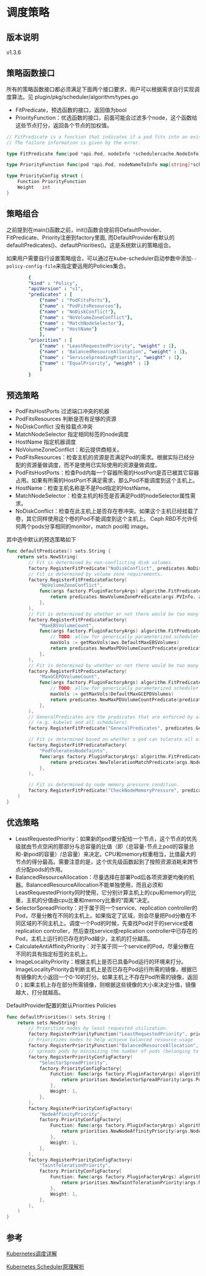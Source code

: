 # 调度策略

## 版本说明
v1.3.6

## 策略函数接口
所有的策略函数接口都必须满足下面两个接口要求，用户可以根据需求自行实现调度算法。见 plugin/pkg/scheduler/algorithm/types.go
  * FitPredicate，预选函数的接口，返回值为bool
  * PriorityFunction：优选函数的接口，前面可能会过滤多个node，这个函数给这些节点打分，返回各个节点的加权值。
```go
// FitPredicate is a function that indicates if a pod fits into an existing node.
// The failure information is given by the error.

type FitPredicate func(pod *api.Pod, nodeInfo *schedulercache.NodeInfo) (bool, error)

type PriorityFunction func(pod *api.Pod, nodeNameToInfo map[string]*schedulercache.NodeInfo, nodeLister NodeLister) (schedulerapi.HostPriorityList, error)

type PriorityConfig struct {
	Function PriorityFunction
	Weight   int
}
```

## 策略组合
之前提到在main()函数之前，init()函数会提前将DefaultProvider、FitPredicate、Priority注册到factory里面, 而DefaultProvider有默认的defaultPredicates()、defaultPriorities()。这是系统默认的策略组合。

如果用户需要自行设置策略组合，可以通过在kube-scheduler启动参数中添加`--policy-config-file`来指定要运用的Policies集合。
```yaml
		{
		"kind" : "Policy",
		"apiVersion" : "v1",
		"predicates" : [
		    {"name" : "PodFitsPorts"},
		    {"name" : "PodFitsResources"},
		    {"name" : "NoDiskConflict"},
		    {"name" : "NoVolumeZoneConflict"},
		    {"name" : "MatchNodeSelector"},
		    {"name" : "HostName"}
		    ],
		"priorities" : [
		    {"name" : "LeastRequestedPriority", "weight" : 1},
		    {"name" : "BalancedResourceAllocation", "weight" : 1},
		    {"name" : "ServiceSpreadingPriority", "weight" : 1},
		    {"name" : "EqualPriority", "weight" : 1}
		    ]
		}
```

## 预选策略
- PodFitsHostPorts 过滤端口冲突的机器
- PodFitsResources 判断是否有足够的资源
- NoDiskConflict 没有挂载点冲突
- MatchNodeSelector 指定相同标签的node调度
- HostName 指定机器调度
- NoVolumeZoneConflict：和云提供商相关。
- PodFitsResources：检查主机的资源是否满足Pod的需求。根据实际已经分配的资源量做调度，而不是使用已实际使用的资源量做调度。
- PodFitsHostPorts：检查Pod内每一个容器所需的HostPort是否已被其它容器占用。如果有所需的HostPort不满足需求，那么Pod不能调度到这个主机上。
- HostName：检查主机名称是不是Pod指定的HostName。
- MatchNodeSelector：检查主机的标签是否满足Pod的nodeSelector属性需求。
- NoDiskConflict：检查在此主机上是否存在卷冲突。如果这个主机已经挂载了卷，其它同样使用这个卷的Pod不能调度到这个主机上。 Ceph RBD不允许任何两个pods分享相同的monitor，match pool和 image。

其中选中默认的预选策略如下
```go
func defaultPredicates() sets.String {
	return sets.NewString(
		// Fit is determined by non-conflicting disk volumes.
		factory.RegisterFitPredicate("NoDiskConflict", predicates.NoDiskConflict),
		// Fit is determined by volume zone requirements.
		factory.RegisterFitPredicateFactory(
			"NoVolumeZoneConflict",
			func(args factory.PluginFactoryArgs) algorithm.FitPredicate {
				return predicates.NewVolumeZonePredicate(args.PVInfo, args.PVCInfo)
			},
		),
		// Fit is determined by whether or not there would be too many AWS EBS volumes attached to the node
		factory.RegisterFitPredicateFactory(
			"MaxEBSVolumeCount",
			func(args factory.PluginFactoryArgs) algorithm.FitPredicate {
				// TODO: allow for generically parameterized scheduler predicates, because this is a bit ugly
				maxVols := getMaxVols(aws.DefaultMaxEBSVolumes)
				return predicates.NewMaxPDVolumeCountPredicate(predicates.EBSVolumeFilter, maxVols, args.PVInfo, args.PVCInfo)
			},
		),
		// Fit is determined by whether or not there would be too many GCE PD volumes attached to the node
		factory.RegisterFitPredicateFactory(
			"MaxGCEPDVolumeCount",
			func(args factory.PluginFactoryArgs) algorithm.FitPredicate {
				// TODO: allow for generically parameterized scheduler predicates, because this is a bit ugly
				maxVols := getMaxVols(DefaultMaxGCEPDVolumes)
				return predicates.NewMaxPDVolumeCountPredicate(predicates.GCEPDVolumeFilter, maxVols, args.PVInfo, args.PVCInfo)
			},
		),
		// GeneralPredicates are the predicates that are enforced by all Kubernetes components
		// (e.g. kubelet and all schedulers)
		factory.RegisterFitPredicate("GeneralPredicates", predicates.GeneralPredicates),

		// Fit is determined based on whether a pod can tolerate all of the node's taints
		factory.RegisterFitPredicateFactory(
			"PodToleratesNodeTaints",
			func(args factory.PluginFactoryArgs) algorithm.FitPredicate {
				return predicates.NewTolerationMatchPredicate(args.NodeInfo)
			},
		),

		// Fit is determined by node memory pressure condition.
		factory.RegisterFitPredicate("CheckNodeMemoryPressure", predicates.CheckNodeMemoryPressurePredicate),
	)
}
```

## 优选策略
- LeastRequestedPriority：如果新的pod要分配给一个节点，这个节点的优先级就由节点空闲的那部分与总容量的比值（即（总容量-节点上pod的容量总和-新pod的容量）/总容量）来决定。CPU和memory权重相当，比值最大的节点的得分最高。需要注意的是，这个优先级函数起到了按照资源消耗来跨节点分配pods的作用。
- BalancedResourceAllocation：尽量选择在部署Pod后各项资源更均衡的机器。BalancedResourceAllocation不能单独使用，而且必须和LeastRequestedPriority同时使用，它分别计算主机上的cpu和memory的比重，主机的分值由cpu比重和memory比重的“距离”决定。
- SelectorSpreadPriority：对于属于同一个service、replication controller的Pod，尽量分散在不同的主机上。如果指定了区域，则会尽量把Pod分散在不同区域的不同主机上。调度一个Pod的时候，先查找Pod对于的service或者replication controller，然后查找service或replication controller中已存在的Pod，主机上运行的已存在的Pod越少，主机的打分越高。
- CalculateAntiAffinityPriority：对于属于同一个service的Pod，尽量分散在不同的具有指定标签的主机上。
- ImageLocalityPriority：根据主机上是否已具备Pod运行的环境来打分。ImageLocalityPriority会判断主机上是否已存在Pod运行所需的镜像，根据已有镜像的大小返回一个0-10的打分。如果主机上不存在Pod所需的镜像，返回0；如果主机上存在部分所需镜像，则根据这些镜像的大小来决定分值，镜像越大，打分就越高。

DefaultProvider配置的默认Priorities Policies
```go
func defaultPriorities() sets.String {
	return sets.NewString(
		// Prioritize nodes by least requested utilization.
		factory.RegisterPriorityFunction("LeastRequestedPriority", priorities.LeastRequestedPriority, 1),
		// Prioritizes nodes to help achieve balanced resource usage
		factory.RegisterPriorityFunction("BalancedResourceAllocation", priorities.BalancedResourceAllocation, 1),
		// spreads pods by minimizing the number of pods (belonging to the same service or replication controller) on the same node.
		factory.RegisterPriorityConfigFactory(
			"SelectorSpreadPriority",
			factory.PriorityConfigFactory{
				Function: func(args factory.PluginFactoryArgs) algorithm.PriorityFunction {
					return priorities.NewSelectorSpreadPriority(args.PodLister, args.ServiceLister, args.ControllerLister, args.ReplicaSetLister)
				},
				Weight: 1,
			},
		),
		factory.RegisterPriorityConfigFactory(
			"NodeAffinityPriority",
			factory.PriorityConfigFactory{
				Function: func(args factory.PluginFactoryArgs) algorithm.PriorityFunction {
					return priorities.NewNodeAffinityPriority(args.NodeLister)
				},
				Weight: 1,
			},
		),
		factory.RegisterPriorityConfigFactory(
			"TaintTolerationPriority",
			factory.PriorityConfigFactory{
				Function: func(args factory.PluginFactoryArgs) algorithm.PriorityFunction {
					return priorities.NewTaintTolerationPriority(args.NodeLister)
				},
				Weight: 1,
			},
		),
	)
}
```

## 参考
[Kubernetes调度详解](http://dockone.io/article/2885)

[Kubernetes Scheduler原理解析](http://blog.csdn.net/waltonwang/article/details/54409917)